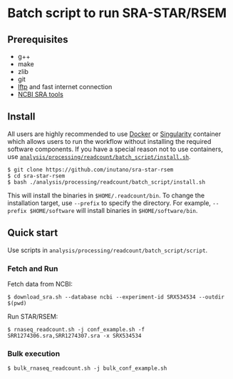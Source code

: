 # Batch script to run SRA-STAR/RSEM

## Prerequisites

- g++
- make
- zlib
- git
- [lftp](https://lftp.yar.ru) and fast internet connection
- [NCBI SRA tools](https://github.com/ncbi/sra-tools/wiki/Downloads)

## Install

All users are highly recommended to use [Docker](https://www.docker.com) or [Singularity](https://singularity.lbl.gov) container which allows users to run the workflow without installing the required software components. If you have a special reason not to use containers, use [`analysis/processing/readcount/batch_script/install.sh`](analysis/processing/readcount/batch_script/install.sh).

```
$ git clone https://github.com/inutano/sra-star-rsem
$ cd sra-star-rsem
$ bash ./analysis/processing/readcount/batch_script/install.sh
```

This will install the binaries in `$HOME/.readcount/bin`. To change the installation target, use `--prefix` to specify the directory. For example, `--prefix $HOME/software` will install binaries in `$HOME/software/bin`.

## Quick start

Use scripts in `analysis/processing/readcount/batch_script/script`.

### Fetch and Run

Fetch data from NCBI:

```
$ download_sra.sh --database ncbi --experiment-id SRX534534 --outdir $(pwd)
```

Run STAR/RSEM:

```
$ rnaseq_readcount.sh -j conf_example.sh -f SRR1274306.sra,SRR1274307.sra -x SRX534534
```

### Bulk execution

```
$ bulk_rnaseq_readcount.sh -j bulk_conf_example.sh
```
